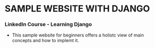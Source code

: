 # SAMPLE WEBSITE WITH DJANGO

### LinkedIn Course - Learning Django

- This sample website for beginners offers a holistc view of main concepts and how to implemt it.

